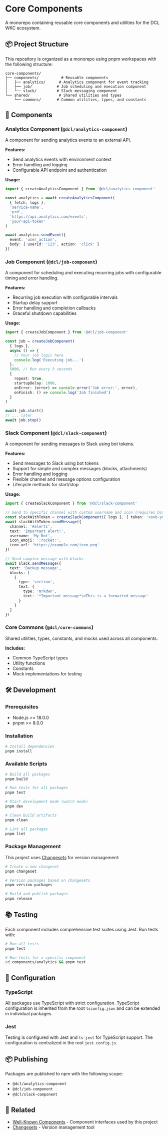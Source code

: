 # Core Components

A monorepo containing reusable core components and utilities for the DCL WKC ecosystem.

## 📦 Project Structure

This repository is organized as a monorepo using pnpm workspaces with the following structure:

```
core-components/
├── components/          # Reusable components
│   ├── analytics/      # Analytics component for event tracking
│   ├── job/           # Job scheduling and execution component
│   └── slack/         # Slack messaging component
└── shared/             # Shared utilities and types
    └── commons/       # Common utilities, types, and constants
```

## 🚀 Components

### Analytics Component (`@dcl/analytics-component`)

A component for sending analytics events to an external API.

**Features:**

- Send analytics events with environment context
- Error handling and logging
- Configurable API endpoint and authentication

**Usage:**

```typescript
import { createAnalyticsComponent } from '@dcl/analytics-component'

const analytics = await createAnalyticsComponent(
  { fetch, logs },
  'service-name',
  'prd',
  'https://api.analytics.com/events',
  'your-api-token'
)

await analytics.sendEvent({
  event: 'user_action',
  body: { userId: '123', action: 'click' }
})
```

### Job Component (`@dcl/job-component`)

A component for scheduling and executing recurring jobs with configurable timing and error handling.

**Features:**

- Recurring job execution with configurable intervals
- Startup delay support
- Error handling and completion callbacks
- Graceful shutdown capabilities

**Usage:**

```typescript
import { createJobComponent } from '@dcl/job-component'

const job = createJobComponent(
  { logs },
  async () => {
    // Your job logic here
    console.log('Executing job...')
  },
  5000, // Run every 5 seconds
  {
    repeat: true,
    startupDelay: 1000,
    onError: (error) => console.error('Job error:', error),
    onFinish: () => console.log('Job finished')
  }
)

await job.start()
// ... later
await job.stop()
```

### Slack Component (`@dcl/slack-component`)

A component for sending messages to Slack using bot tokens.

**Features:**

- Send messages to Slack using bot tokens
- Support for simple and complex messages (blocks, attachments)
- Error handling and logging
- Flexible channel and message options configuration
- Lifecycle methods for start/stop

**Usage:**

```typescript
import { createSlackComponent } from '@dcl/slack-component'

// Send to specific channel with custom username and icon (requires bot token)
const slackWithToken = createSlackComponent({ logs }, { token: 'xoxb-your-bot-token' })
await slackWithToken.sendMessage({
  channel: '#alerts',
  text: 'Important alert!',
  username: 'My Bot',
  icon_emoji: ':rocket:',
  icon_url: 'https://example.com/icon.png'
})

// Send complex message with blocks
await slack.sendMessage({
  text: 'Backup message',
  blocks: [
    {
      type: 'section',
      text: {
        type: 'mrkdwn',
        text: '*Important message*\nThis is a formatted message'
      }
    }
  ]
})
```

### Core Commons (`@dcl/core-commons`)

Shared utilities, types, constants, and mocks used across all components.

**Includes:**

- Common TypeScript types
- Utility functions
- Constants
- Mock implementations for testing

## 🛠️ Development

### Prerequisites

- Node.js >= 18.0.0
- pnpm >= 8.0.0

### Installation

```bash
# Install dependencies
pnpm install
```

### Available Scripts

```bash
# Build all packages
pnpm build

# Run tests for all packages
pnpm test

# Start development mode (watch mode)
pnpm dev

# Clean build artifacts
pnpm clean

# Lint all packages
pnpm lint
```

### Package Management

This project uses [Changesets](https://github.com/changesets/changesets) for version management:

```bash
# Create a new changeset
pnpm changeset

# Version packages based on changesets
pnpm version-packages

# Build and publish packages
pnpm release
```

## 📚 Testing

Each component includes comprehensive test suites using Jest. Run tests with:

```bash
# Run all tests
pnpm test

# Run tests for a specific component
cd components/analytics && pnpm test
```

## 🔧 Configuration

### TypeScript

All packages use TypeScript with strict configuration. TypeScript configuration is inherited from the root `tsconfig.json` and can be extended in individual packages.

### Jest

Testing is configured with Jest and `ts-jest` for TypeScript support. The configuration is centralized in the root `jest.config.js`.

## 📦 Publishing

Packages are published to npm with the following scope:

- `@dcl/analytics-component`
- `@dcl/job-component`
- `@dcl/slack-component`

## 🔗 Related

- [Well-Known Components](https://github.com/well-known-components/interfaces) - Component interfaces used by this project
- [Changesets](https://github.com/changesets/changesets) - Version management tool
